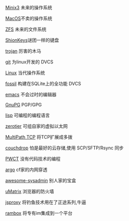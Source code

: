 [Minix3](http://www.minix3.org/) 未来的操作系统

[MacOS](https://en.wikipedia.org/wiki/MacOS)不卖的操作系统

[ZFS](https://open-zfs.org/) 未来的文件系统

[ShionKeys](https://bit.do/keyboards)谜团一样的键盘

[trojan](https://github.com/trojan-gfw/trojan) 厉害的木马

[git](https://git-scm.com) 为linux开发的 DVCS

[Linux](https://en.wikipedia.org/wiki/Linux) 当代操作系统

[fossil](https://www.fossil-scm.org/index.html/doc/trunk/www/index.wiki) 构建在SQLite上的全功能 DVCS

[emacs](https://www.gnu.org/software/emacs/) 不会过时的编辑器

[GnuPG](https://gnupg.org/) PGP/GPG

[lisp](https://en.wikipedia.org/wiki/Lisp) 可编程的编程语言

[zerotier](https://www.zerotier.com/) 可组自家的虚拟以太网

[MultiPath TCP](https://multipath-tcp.org/) 将TCP扩展成多拨

[couchdrop](https://couchdrop.io/) 怕是最好的云存储,使用 SCP/SFTP/Rsync 同步

[PWCT](http://doublesvsoop.sourceforge.net/) 没有代码技术的编程

[argo](https://developers.cloudflare.com/argo-tunnel/) cf家的内网穿透

[awesome-sysadmin](https://github.com/n1trux/awesome-sysadmin) 别人家的宝盒

[uMatrix](https://github.com/gorhill/uMatrix/) 浏览器的防火墙

[jsproxy](https://github.com/EtherDream/jsproxy) 将钓鱼技术用在了正途系列,牛逼

[rambox](http://rambox.pro/) 将专有im集成到一个平台
